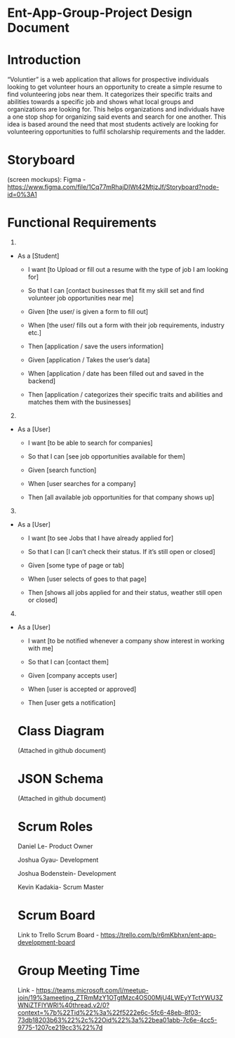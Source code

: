 # Ent-App-Group-Project Design Document

# Introduction

“Voluntier” is a web application that allows for prospective individuals looking to get volunteer hours an opportunity to create a simple resume to find volunteering jobs near them. It categorizes their specific traits and abilities towards a specific job and shows what local groups and organizations are looking for. This helps organizations and individuals have a one stop shop for organizing said events and search for one another. This idea is based around the need that most students actively are looking for volunteering opportunities to fulfil scholarship requirements and the ladder.

# Storyboard 
(screen mockups): Figma - https://www.figma.com/file/1Cq77mRhajDIWt42MtjzJf/Storyboard?node-id=0%3A1

# Functional Requirements
1.

- As a [Student] 

  - I want [to Upload or fill out a resume with the type of job I am looking for] 

  - So that I can [contact businesses that fit my skill set and find volunteer job opportunities near me] 
  

  - Given [the user/ is given a form to fill out] 

  - When [the user/ fills out a form with their job requirements, industry etc.] 

  - Then [application / save the users information]
  
  - Given [application / Takes the user’s data] 

  - When [application / date has been filled out and saved in the backend] 

  - Then [application / categorizes their specific traits and abilities and matches them with the businesses] 

 

2. 

- As a [User] 

  - I want [to be able to search for companies] 

  - So that I can [see job opportunities available for them] 

 

  - Given [search function] 

  - When [user searches for a company] 

  - Then [all available job opportunities for that company shows up] 

 

3. 

- As a [User] 

  - I want [to see Jobs that I have already applied for] 

  - So that I can [I can’t check their status. If it’s still open or closed] 

 

  - Given [some type of page or tab] 
  - When [user selects of goes to that page] 
  - Then [shows all jobs applied for and their status, weather still open or closed] 

 

4. 

- As a [User] 

  - I want [to be notified whenever a company show interest in working with me] 

  - So that I can [contact them] 

 

  - Given [company accepts user] 

  - When [user is accepted or approved] 

  - Then [user gets a notification]
  
  # Class Diagram
  (Attached in github document)
  # JSON Schema
  (Attached in github document)
  # Scrum Roles
  Daniel Le- Product Owner 

  Joshua Gyau- Development 

  Joshua Bodenstein- Development 

  Kevin Kadakia- Scrum Master 
  
  # Scrum Board
  Link to Trello Scrum Board - https://trello.com/b/r6mKbhxn/ent-app-development-board 
  
  # Group Meeting Time
  Link - https://teams.microsoft.com/l/meetup-join/19%3ameeting_ZTRmMzY1OTgtMzc4OS00MjU4LWEyYTctYWU3ZWNiZTFlYWRl%40thread.v2/0?context=%7b%22Tid%22%3a%22f5222e6c-5fc6-48eb-8f03-73db18203b63%22%2c%22Oid%22%3a%22bea01abb-7c6e-4cc5-9775-1207ce219cc3%22%7d
